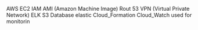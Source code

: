AWS
EC2
IAM
AMI (Amazon Machine Image)
Rout 53
VPN (Virtual Private Network) 
ELK 
S3 Database
elastic 
Cloud_Formation 
Cloud_Watch  used for monitorin
